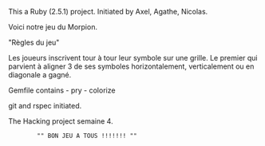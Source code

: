 This a Ruby (2.5.1) project.
	Initiated by Axel, Agathe, Nicolas.

Voici notre jeu du Morpion.

"Règles du jeu"

Les joueurs inscrivent tour à tour leur symbole sur une grille. Le premier qui parvient à aligner 3 de ses symboles horizontalement, verticalement ou en diagonale a gagné.


Gemfile contains
	- pry
	- colorize

git and rspec initiated.

The Hacking project semaine 4.


			"" BON JEU A TOUS !!!!!!! ""










